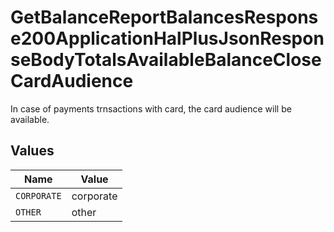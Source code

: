 # GetBalanceReportBalancesResponse200ApplicationHalPlusJsonResponseBodyTotalsAvailableBalanceCloseCardAudience

In case of payments trnsactions with card, the card audience will be available.


## Values

| Name        | Value       |
| ----------- | ----------- |
| `CORPORATE` | corporate   |
| `OTHER`     | other       |